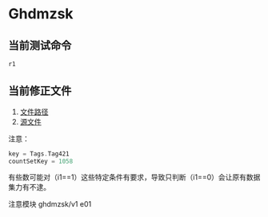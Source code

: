 # Ghdmzsk
## 当前测试命令
``` scala
r1
```
## 当前修正文件
1. [文件路径](./f/f08/src/main/scala/f08/ConfirmResult.scala)
1. [源文件](./f/f08/src/main/scala/f08/SetsCol.scala)

注意：
``` scala
key = Tags.Tag421
countSetKey = 1058
```
有些数可能对（i1==1）这些特定条件有要求，导致只判断（i1==0）会让原有数据集力有不逮。

注意模块
ghdmzsk/v1 e01